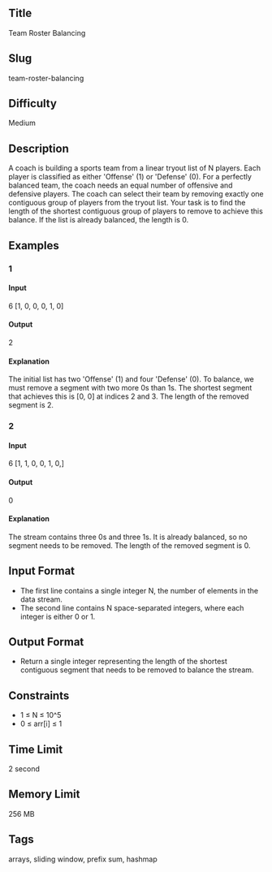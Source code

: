 ## Title

Team Roster Balancing

## Slug

team-roster-balancing

## Difficulty

Medium

## Description

A coach is building a sports team from a linear tryout list of N players. Each player is classified as either 'Offense' (1) or 'Defense' (0). For a perfectly balanced team, the coach needs an equal number of offensive and defensive players. The coach can select their team by removing exactly one contiguous group of players from the tryout list. Your task is to find the length of the shortest contiguous group of players to remove to achieve this balance. If the list is already balanced, the length is 0.

## Examples

### 1

#### Input

6
[1, 0, 0, 0, 1, 0]

#### Output

2

#### Explanation

The initial list has two 'Offense' (1) and four 'Defense' (0). To balance, we must remove a segment with two more 0s than 1s.
The shortest segment that achieves this is [0, 0] at indices 2 and 3. 
The length of the removed segment is 2.


### 2

#### Input

6
[1, 1, 0, 0, 1, 0,]

#### Output

0

#### Explanation

The stream contains three 0s and three 1s. It is already balanced, so no segment needs to be removed. 
The length of the removed segment is 0.


## Input Format

- The first line contains a single integer N, the number of elements in the data stream.
- The second line contains N space-separated integers, where each integer is either 0 or 1.

## Output Format

- Return a single integer representing the length of the shortest contiguous segment that needs to be removed to balance the stream.

## Constraints

- 1 ≤ N ≤ 10^5
- 0 ≤ arr[i] ≤ 1

## Time Limit

2 second

## Memory Limit

256 MB

## Tags

arrays, sliding window, prefix sum, hashmap